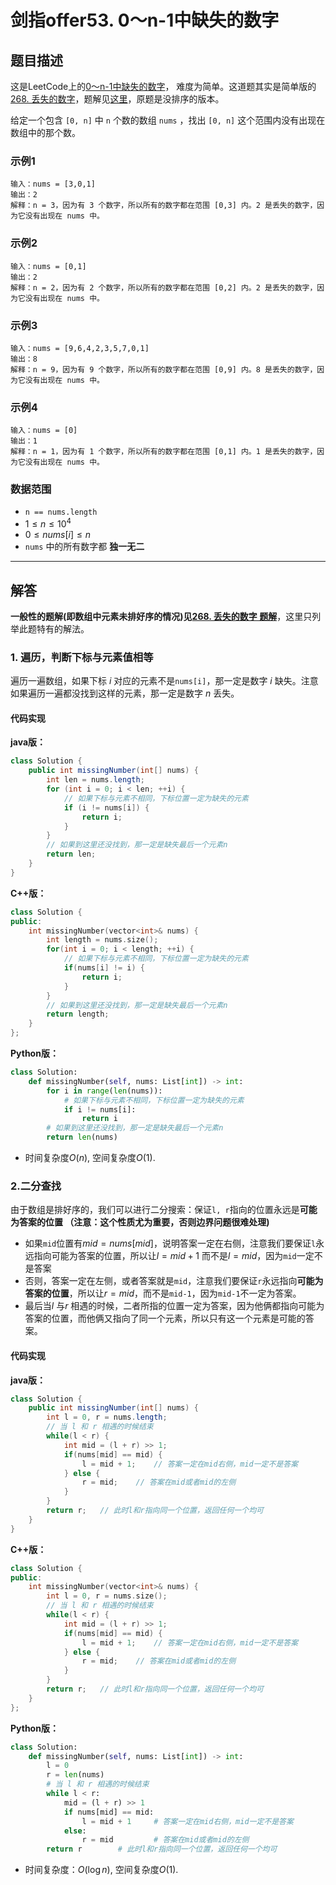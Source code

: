 # 剑指offer53. 0～n-1中缺失的数字

## 题目描述

这是LeetCode上的[0～n-1中缺失的数字](https://leetcode-cn.com/problems/que-shi-de-shu-zi-lcof/)， 难度为简单。这道题其实是简单版的[268. 丢失的数字](https://leetcode-cn.com/problems/missing-number/)，题解见[这里](./268.md)，原题是没排序的版本。



给定一个包含 `[0, n]` 中 `n` 个数的数组 `nums` ，找出 `[0, n]` 这个范围内没有出现在数组中的那个数。

### 示例1

```
输入：nums = [3,0,1]
输出：2
解释：n = 3，因为有 3 个数字，所以所有的数字都在范围 [0,3] 内。2 是丢失的数字，因为它没有出现在 nums 中。
```

### 示例2

```
输入：nums = [0,1]
输出：2
解释：n = 2，因为有 2 个数字，所以所有的数字都在范围 [0,2] 内。2 是丢失的数字，因为它没有出现在 nums 中。
```

### 示例3

```
输入：nums = [9,6,4,2,3,5,7,0,1]
输出：8
解释：n = 9，因为有 9 个数字，所以所有的数字都在范围 [0,9] 内。8 是丢失的数字，因为它没有出现在 nums 中。
```

### 示例4

```
输入：nums = [0]
输出：1
解释：n = 1，因为有 1 个数字，所以所有的数字都在范围 [0,1] 内。1 是丢失的数字，因为它没有出现在 nums 中。
```



### 数据范围

- `n == nums.length`
- $1\le n\le 10^4$
- $0\le nums[i]\le n$
- `nums` 中的所有数字都 **独一无二**

***



## 解答

**一般性的题解(即数组中元素未排好序的情况)见[268. 丢失的数字 题解](./268.md)**，这里只列举此题特有的解法。

### 1. 遍历，判断下标与元素值相等

遍历一遍数组，如果下标 $i$ 对应的元素不是`nums[i]`，那一定是数字 $i$ 缺失。注意如果遍历一遍都没找到这样的元素，那一定是数字 $n$ 丢失。

#### 代码实现

**java版：**

```Java
class Solution {
    public int missingNumber(int[] nums) {
        int len = nums.length;
        for (int i = 0; i < len; ++i) {
            // 如果下标与元素不相同，下标位置一定为缺失的元素
            if (i != nums[i]) {
                return i;
            }
        }
        // 如果到这里还没找到，那一定是缺失最后一个元素n
        return len;
    }
}
```

**C++版：**

```cpp
class Solution {
public:
    int missingNumber(vector<int>& nums) {
        int length = nums.size();
        for(int i = 0; i < length; ++i) {
            // 如果下标与元素不相同，下标位置一定为缺失的元素
            if(nums[i] != i) {
                return i;
            }
        }
        // 如果到这里还没找到，那一定是缺失最后一个元素n
        return length;
    }
};
```

**Python版：**

```python
class Solution:
    def missingNumber(self, nums: List[int]) -> int:
        for i in range(len(nums)):
            # 如果下标与元素不相同，下标位置一定为缺失的元素
            if i != nums[i]:
                return i
        # 如果到这里还没找到，那一定是缺失最后一个元素n
        return len(nums)
```

* 时间复杂度$O(n)$, 空间复杂度$O(1)$.





### 2.二分查找

由于数组是排好序的，我们可以进行二分搜索：保证`l, r`指向的位置永远是**可能为答案的位置 （注意：这个性质尤为重要，否则边界问题很难处理)**

- 如果`mid`位置有$mid = nums[mid]$，说明答案一定在右侧，注意我们要保证`l`永远指向可能为答案的位置，所以让$l=mid + 1$ 而不是$l=mid$，因为`mid`一定不是答案
- 否则，答案一定在左侧，或者答案就是`mid`，注意我们要保证`r`永远指向**可能为答案的位置**，所以让$r=mid$，而不是`mid-1`，因为`mid-1`不一定为答案。
- 最后当$l$ 与$r$ 相遇的时候，二者所指的位置一定为答案，因为他俩都指向可能为答案的位置，而他俩又指向了同一个元素，所以只有这一个元素是可能的答案。



#### 代码实现

**java版：**

```java
class Solution {
    public int missingNumber(int[] nums) {
        int l = 0, r = nums.length;
        // 当 l 和 r 相遇的时候结束
        while(l < r) {
            int mid = (l + r) >> 1;
            if(nums[mid] == mid) {
                l = mid + 1;	// 答案一定在mid右侧，mid一定不是答案
            } else {
                r = mid;	// 答案在mid或者mid的左侧
            }
        }
        return r;	// 此时l和r指向同一个位置，返回任何一个均可
    }
}
```

**C++版：**

```cpp
class Solution {
public:
    int missingNumber(vector<int>& nums) {
        int l = 0, r = nums.size();
        // 当 l 和 r 相遇的时候结束
        while(l < r) {
            int mid = (l + r) >> 1;
            if(nums[mid] == mid) {
                l = mid + 1;	// 答案一定在mid右侧，mid一定不是答案
            } else {
                r = mid;	// 答案在mid或者mid的左侧
            }
        }
        return r;	// 此时l和r指向同一个位置，返回任何一个均可
    }
};
```

**Python版：**

```python
class Solution:
    def missingNumber(self, nums: List[int]) -> int:
        l = 0
        r = len(nums)
        # 当 l 和 r 相遇的时候结束
        while l < r: 
            mid = (l + r) >> 1
            if nums[mid] == mid: 
                l = mid + 1		# 答案一定在mid右侧，mid一定不是答案
            else:
                r = mid			# 答案在mid或者mid的左侧
        return r		# 此时l和r指向同一个位置，返回任何一个均可
```

* 时间复杂度：$O(\log n)$​, 空间复杂度$O(1)$.

